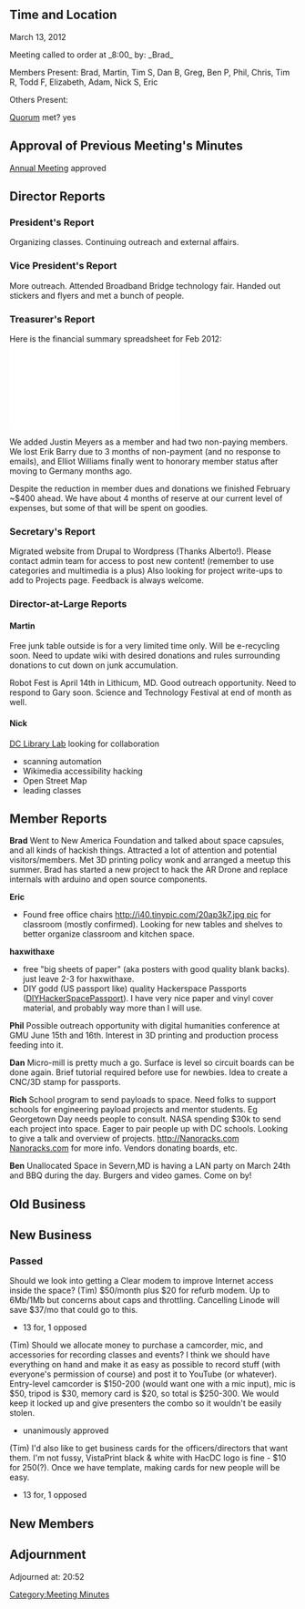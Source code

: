 ## Time and Location

March 13, 2012

Meeting called to order at \_8:00\_ by: \_Brad\_

Members Present: Brad, Martin, Tim S, Dan B, Greg, Ben P, Phil, Chris,
Tim R, Todd F, Elizabeth, Adam, Nick S, Eric

Others Present:

[Quorum](Quorum) met? yes

## Approval of Previous Meeting's Minutes

[Annual
Meeting](http://wiki.hacdc.org/index.php/Annual_Meeting_2012%7C2012)
approved

## Director Reports

### President's Report

Organizing classes. Continuing outreach and external affairs.

### Vice President's Report

More outreach. Attended Broadband Bridge technology fair. Handed out
stickers and flyers and met a bunch of people.

### Treasurer's Report

Here is the financial summary spreadsheet for Feb 2012:
![](HacDC_Financials_Feb_2012.pdf "HacDC_Financials_Feb_2012.pdf")

We added Justin Meyers as a member and had two non-paying members. We
lost Erik Barry due to 3 months of non-payment (and no response to
emails), and Elliot Williams finally went to honorary member status
after moving to Germany months ago.

Despite the reduction in member dues and donations we finished February
\~\$400 ahead. We have about 4 months of reserve at our current level of
expenses, but some of that will be spent on goodies.

### Secretary's Report

Migrated website from Drupal to Wordpress (Thanks Alberto!). Please
contact admin team for access to post new content! (remember to use
categories and multimedia is a plus) Also looking for project write-ups
to add to Projects page. Feedback is always welcome.

### Director-at-Large Reports

#### Martin

Free junk table outside is for a very limited time only. Will be
e-recycling soon. Need to update wiki with desired donations and rules
surrounding donations to cut down on junk accumulation.

Robot Fest is April 14th in Lithicum, MD. Good outreach opportunity.
Need to respond to Gary soon. Science and Technology Festival at end of
month as well.

#### Nick

[DC Library Lab](http://wikidc.org/wiki/Library_Lab) looking for
collaboration

-   scanning automation
-   Wikimedia accessibility hacking
-   Open Street Map
-   leading classes

## Member Reports

**Brad** Went to New America Foundation and talked about space capsules,
and all kinds of hackish things. Attracted a lot of attention and
potential visitors/members. Met 3D printing policy wonk and arranged a
meetup this summer. Brad has started a new project to hack the AR Drone
and replace internals with arduino and open source components.

**Eric**

-   Found free office chairs [http://i40.tinypic.com/20ap3k7.jpg
    pic](http://i40.tinypic.com/20ap3k7.jpg_pic) for
    classroom (mostly confirmed). Looking for new tables and shelves to
    better organize classroom and kitchen space.

**haxwithaxe**

-   free "big sheets of paper" (aka posters with good quality blank
    backs). just leave 2-3 for haxwithaxe.
-   DIY godd (US passport like) quality Hackerspace Passports
    ([DIYHackerSpacePassport](DIYHackerSpacePassport)). I
    have very nice paper and vinyl cover material, and probably way more
    than I will use.

**Phil** Possible outreach opportunity with digital humanities
conference at GMU June 15th and 16th. Interest in 3D printing and
production process feeding into it.

**Dan** Micro-mill is pretty much a go. Surface is level so circuit
boards can be done again. Brief tutorial required before use for
newbies. Idea to create a CNC/3D stamp for passports.

**Rich** School program to send payloads to space. Need folks to support
schools for engineering payload projects and mentor students. Eg
Georgetown Day needs people to consult. NASA spending \$30k to send each
project into space. Eager to pair people up with DC schools. Looking to
give a talk and overview of projects. [http://Nanoracks.com
Nanoracks.com](http://Nanoracks.com_Nanoracks.com) for more
info. Vendors donating boards, etc.

**Ben** Unallocated Space in Severn,MD is having a LAN party on March
24th and BBQ during the day. Burgers and video games. Come on by!

## Old Business

## New Business

### Passed

Should we look into getting a Clear modem to improve Internet access
inside the space? (Tim) \$50/month plus \$20 for refurb modem. Up to
6Mb/1Mb but concerns about caps and throttling. Cancelling Linode will
save \$37/mo that could go to this.

-   13 for, 1 opposed

(Tim) Should we allocate money to purchase a camcorder, mic, and
accessories for recording classes and events? I think we should have
everything on hand and make it as easy as possible to record stuff (with
everyone's permission of course) and post it to YouTube (or whatever).
Entry-level camcorder is \$150-200 (would want one with a mic input),
mic is \$50, tripod is \$30, memory card is \$20, so total is \$250-300.
We would keep it locked up and give presenters the combo so it wouldn't
be easily stolen.

-   unanimously approved

(Tim) I'd also like to get business cards for the officers/directors
that want them. I'm not fussy, VistaPrint black & white with HacDC logo
is fine - \$10 for 250(?). Once we have template, making cards for new
people will be easy.

-   13 for, 1 opposed

## New Members

## Adjournment

Adjourned at: 20:52

[Category:Meeting Minutes](Category:Meeting_Minutes)
